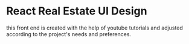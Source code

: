 # React Real Estate UI Design

this front end is created with the help of youtube tutorials and adjusted according to the project's needs and preferences.
